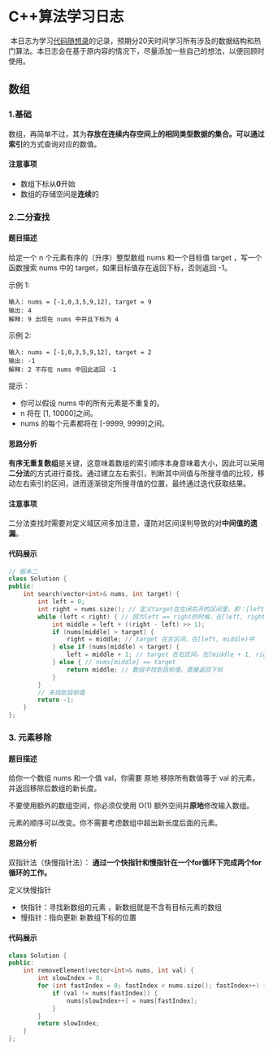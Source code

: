 # C++算法学习日志

​	本日志为学习[代码随想录](https://www.programmercarl.com/)的记录，预期分20天时间学习所有涉及的数据结构和热门算法。本日志会在基于原内容的情况下，尽量添加一些自己的想法，以便回顾时使用。

## 数组

### 1.基础

​	数组，再简单不过，其为**存放在连续内存空间上的相同类型数据的集合。**可以通过**索引**的方式查询对应的数值。

#### 注意事项

- 数组下标从**0**开始
- 数组的存储空间是**连续**的



### 2.二分查找

#### 题目描述

给定一个 n 个元素有序的（升序）整型数组 nums 和一个目标值 target  ，写一个函数搜索 nums 中的 target，如果目标值存在返回下标，否则返回 -1。

示例 1:

```text
输入: nums = [-1,0,3,5,9,12], target = 9     
输出: 4       
解释: 9 出现在 nums 中并且下标为 4     
```

示例 2:

```text
输入: nums = [-1,0,3,5,9,12], target = 2     
输出: -1        
解释: 2 不存在 nums 中因此返回 -1        
```

提示：

- 你可以假设 nums 中的所有元素是不重复的。
- n 将在 [1, 10000]之间。
- nums 的每个元素都将在 [-9999, 9999]之间。



#### 思路分析

**有序无重复数组**是关键，这意味着数组的索引顺序本身意味着大小，因此可以采用**二分法**的方式进行查找。通过建立左右索引，判断其中间值与所搜寻值的比较，移动左右索引的区间，进而逐渐锁定所搜寻值的位置，最终通过迭代获取结果。



#### 注意事项

二分法查找时需要对定义域区间多加注意，谨防对区间误判导致的对**中间值的遗漏**。



#### 代码展示

```cpp
// 版本二
class Solution {
public:
    int search(vector<int>& nums, int target) {
        int left = 0;
        int right = nums.size(); // 定义target在左闭右开的区间里，即：[left, right)
        while (left < right) { // 因为left == right的时候，在[left, right)是无效的空间，所以使用 <
            int middle = left + ((right - left) >> 1);
            if (nums[middle] > target) {
                right = middle; // target 在左区间，在[left, middle)中
            } else if (nums[middle] < target) {
                left = middle + 1; // target 在右区间，在[middle + 1, right)中
            } else { // nums[middle] == target
                return middle; // 数组中找到目标值，直接返回下标
            }
        }
        // 未找到目标值
        return -1;
    }
};
```



### 3. 元素移除

#### 题目描述

给你一个数组 nums 和一个值 val，你需要 原地 移除所有数值等于 val 的元素，并返回移除后数组的新长度。

不要使用额外的数组空间，你必须仅使用 O(1) 额外空间并**原地**修改输入数组。

元素的顺序可以改变。你不需要考虑数组中超出新长度后面的元素。

#### 思路分析

双指针法（快慢指针法）： **通过一个快指针和慢指针在一个for循环下完成两个for循环的工作。**

定义快慢指针

- 快指针：寻找新数组的元素 ，新数组就是不含有目标元素的数组
- 慢指针：指向更新 新数组下标的位置

#### 代码展示

```cpp
class Solution {
public:
    int removeElement(vector<int>& nums, int val) {
        int slowIndex = 0;
        for (int fastIndex = 0; fastIndex < nums.size(); fastIndex++) {
            if (val != nums[fastIndex]) {
                nums[slowIndex++] = nums[fastIndex];
            }
        }
        return slowIndex;
    }
};
```

